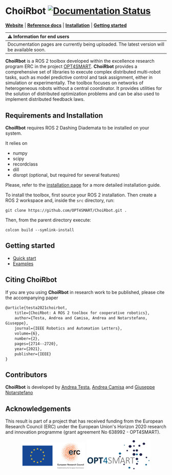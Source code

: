 # ChoiRbot [![Documentation Status](https://readthedocs.org/projects/choirbot/badge/?version=latest)](https://choirbot.readthedocs.io/en/latest/?badge=latest)
[**Website**](https://opt4smart.github.io/ChoiRbot/)
| [**Reference docs**](https://choirbot.readthedocs.io/en/latest/)
| [**Installation**](#requirements-and-installation)
| [**Getting started**](#getting-started)

| :warning: Information for end users |
|:------------------------------------|
| Documentation pages are currently being uploaded. The latest version will be available soon. |

**ChoiRbot** is a ROS 2 toolbox developed within the excellence research program ERC in the project [OPT4SMART](http://opt4smart.dei.unibo.it).
**ChoiRbot** provides a comprehensive set of libraries to execute complex distributed multi-robot tasks, such as model predictive control and task assignment, either in simulation or experimentally. The toolbox focuses on networks of heterogeneous robots without a central coordinator. It provides utilities for the solution of distributed optimization problems and can be also used to implement distributed feedback laws.

## Requirements and Installation
**ChoiRbot** requires ROS 2 Dashing Diademata to be installed on your system.

It relies on

* numpy
* scipy
* recordclass
* dill
* disropt (optional, but required for several features)

Please, refer to the [installation page](https://opt4smart.github.io/ChoiRbot/installation) for a more detailed installation guide.

To install the toolbox, first source your ROS 2 installation. Then create a ROS 2 workspace and, inside the `src` directory, run:
```
git clone https://github.com/OPT4SMART/ChoiRbot.git .
```

Then, from the parent directory execute:
```
colcon build --symlink-install
```

## Getting started
* [Quick start](https://choirbot.readthedocs.io/en/latest/quick_start/index.html)
* [Examples](https://choirbot.readthedocs.io/en/latest/examples/index.html)

## Citing **ChoiRbot**
If you are you using **ChoiRbot** in research work to be published, please cite the accompanying paper

```
@article{testa2021choirbot,
    title={ChoiRbot: A ROS 2 toolbox for cooperative robotics},
    author={Testa, Andrea and Camisa, Andrea and Notarstefano, Giuseppe},
    journal={IEEE Robotics and Automation Letters},
    volume={6},
    number={2},
    pages={2714--2720},
    year={2021},
    publisher={IEEE}
}
```

## Contributors
**ChoiRbot** is developed by
[Andrea Testa](https://www.unibo.it/sitoweb/a.testa),
[Andrea Camisa](https://www.unibo.it/sitoweb/a.camisa) and
[Giuseppe Notarstefano](https://www.unibo.it/sitoweb/giuseppe.notarstefano)

## Acknowledgements
This result is part of a project that has received funding from the European Research Council (ERC) under the European Union's Horizon 2020 research and innovation programme (grant agreement No 638992 - OPT4SMART).

<p style="text-align:center">
  <img src="docs/source/_static/logo_ERC.png" width="200" />
  <img src="docs/source/_static/logo_OPT4Smart.png" width="200" /> 
</p>

